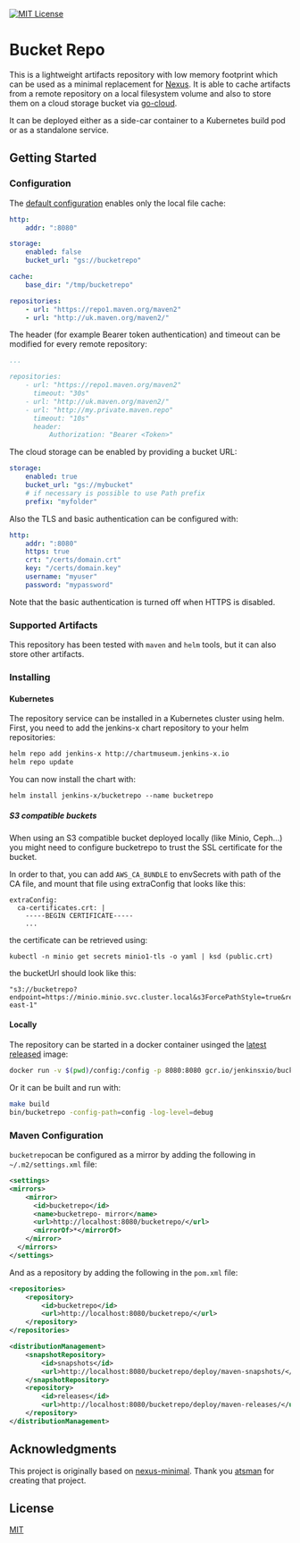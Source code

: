 [![MIT License][license-image]][license-url]

# Bucket Repo

This is a lightweight artifacts repository with low memory footprint which can be used as a minimal replacement for 
[Nexus](https://www.sonatype.com/nexus-repository-sonatype). It is able to cache artifacts from a remote repository
on a local filesystem volume and also to store them on a cloud storage bucket via [go-cloud](https://github.com/google/go-cloud/).

It can be deployed either as a side-car container to a Kubernetes build pod or as a standalone service.

## Getting Started

### Configuration

The [default configuration](config/config.yaml) enables only the local file cache:
```YAML
http:
    addr: ":8080"

storage:
    enabled: false
    bucket_url: "gs://bucketrepo"

cache:
    base_dir: "/tmp/bucketrepo"

repositories:
    - url: "https://repo1.maven.org/maven2"
    - url: "http://uk.maven.org/maven2/"
```

The header (for example Bearer token authentication) and timeout can be modified for every remote repository:
```YAML
...

repositories:
    - url: "https://repo1.maven.org/maven2"
      timeout: "30s"
    - url: "http://uk.maven.org/maven2/"
    - url: "http://my.private.maven.repo"
      timeout: "10s"
      header:
          Authorization: "Bearer <Token>"
```

The cloud storage can be enabled by providing a bucket URL:
```YAML
storage:
    enabled: true
    bucket_url: "gs://mybucket"
    # if necessary is possible to use Path prefix
    prefix: "myfolder" 
```

Also the TLS and basic authentication can be configured with:
```YAML
http:
    addr: ":8080"
    https: true
    crt: "/certs/domain.crt"
    key: "/certs/domain.key"
    username: "myuser"
    password: "mypassword"
```
Note that the basic authentication is turned off when HTTPS is disabled.

### Supported Artifacts

This repository has been tested with `maven` and `helm` tools, but it can also store other artifacts.

### Installing

#### Kubernetes

The repository service can be installed in a Kubernetes cluster using helm. First, you need to add the jenkins-x chart repository to your helm repositories:

```sh
helm repo add jenkins-x http://chartmuseum.jenkins-x.io
helm repo update
```
You can now install the chart with:
```
helm install jenkins-x/bucketrepo --name bucketrepo
```

##### S3 compatible buckets

When using an S3 compatible bucket deployed locally (like Minio, Ceph...) you might need to configure bucketrepo to trust the SSL certificate for the bucket.

In order to that, you can add `AWS_CA_BUNDLE` to envSecrets with path of the CA file, and mount that file using extraConfig that looks like this:
```
extraConfig:
  ca-certificates.crt: |
    -----BEGIN CERTIFICATE-----
    ...
```
the certificate can be retrieved using:
```
kubectl -n minio get secrets minio1-tls -o yaml | ksd (public.crt)
```

the bucketUrl should look like this:
```
"s3://bucketrepo?endpoint=https://minio.minio.svc.cluster.local&s3ForcePathStyle=true&region=us-east-1"
```

#### Locally
The repository can be started in a docker container usinged the [latest released](https://github.com/jenkins-x/bucketrepo/releases) image:
```bash
docker run -v $(pwd)/config:/config -p 8080:8080 gcr.io/jenkinsxio/bucketrepo:0.1.12 -config-path=/config
```

Or it can be built and run with:
```bash
make build
bin/bucketrepo -config-path=config -log-level=debug
```

### Maven Configuration

`bucketrepo`can be configured as a mirror by adding the following in `~/.m2/settings.xml` file:
```XML
<settings>
<mirrors>
    <mirror>
      <id>bucketrepo</id>
      <name>bucketrepo- mirror</name>
      <url>http://localhost:8080/bucketrepo/</url>
      <mirrorOf>*</mirrorOf>
    </mirror>
  </mirrors>
</settings>
```

And as a repository by adding the following in the `pom.xml` file:
```XML
<repositories>
    <repository>
        <id>bucketrepo</id>
        <url>http://localhost:8080/bucketrepo/</url>
    </repository>
</repositories>

<distributionManagement>
    <snapshotRepository>
        <id>snapshots</id>
        <url>http://localhost:8080/bucketrepo/deploy/maven-snapshots/</url>
    </snapshotRepository>
    <repository>
        <id>releases</id>
        <url>http://localhost:8080/bucketrepo/deploy/maven-releases/</url>
    </repository>
</distributionManagement>
```

## Acknowledgments

This project is originally based on [nexus-minimal](https://github.com/atsman/nexus-minimal). Thank you [atsman](https://github.com/atsman) for creating that project.

## License

[MIT](LICENSE)

[license-url]: LICENSE

[license-image]: https://img.shields.io/github/license/mashape/apistatus.svg

[capture]: capture.png
